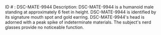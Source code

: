 ID # : DSC-MATE-9944
Description: DSC-MATE-9944 is a humanoid male standing at approximately 6 feet in height. DSC-MATE-9944 is identified by its signature mouth spot and gold earring. DSC-MATE-9944's head is adorned with a peak spike of indeterminate materials. The subject's nerd glasses provide no noticeable function.